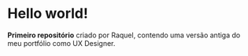 # Hello world!

**Primeiro repositório** criado por Raquel, contendo uma versão antiga do meu portfólio como UX Designer.
